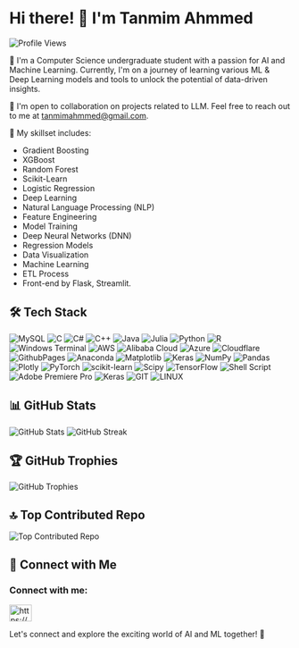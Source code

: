 # Hi there! 👋 I'm Tanmim Ahmmed

![Profile Views](https://komarev.com/ghpvc/?username=tanmima7887&label=Profile%20views&color=0e75b6&style=flat)

🤖 I'm a Computer Science undergraduate student with a passion for AI and Machine Learning. Currently, I'm on a journey of learning various ML & Deep Learning models and tools to unlock the potential of data-driven insights.

🤝 I'm open to collaboration on projects related to LLM. Feel free to reach out to me at tanmimahmmed@gmail.com.

🔧 My skillset includes:
- Gradient Boosting
- XGBoost
- Random Forest
- Scikit-Learn
- Logistic Regression
- Deep Learning
- Natural Language Processing (NLP)
- Feature Engineering
- Model Training
- Deep Neural Networks (DNN)
- Regression Models
- Data Visualization
- Machine Learning
- ETL Process
- Front-end by Flask, Streamlit.

## 🛠️ Tech Stack

![MySQL](https://img.shields.io/badge/mysql-%2300000f.svg?style=plastic&logo=mysql&logoColor=white)
![C](https://img.shields.io/badge/c-%2300599C.svg?style=plastic&logo=c&logoColor=white)
![C#](https://img.shields.io/badge/c%23-%23239120.svg?style=plastic&logo=c-sharp&logoColor=white)
![C++](https://img.shields.io/badge/c++-%2300599C.svg?style=plastic&logo=c%2B%2B&logoColor=white)
![Java](https://img.shields.io/badge/java-%23ED8B00.svg?style=plastic&logo=openjdk&logoColor=white)
![Julia](https://img.shields.io/badge/-Julia-9558B2?style=plastic&logo=julia&logoColor=white)
![Python](https://img.shields.io/badge/python-3670A0?style=plastic&logo=python&logoColor=ffdd54)
![R](https://img.shields.io/badge/r-%23276DC3.svg?style=plastic&logo=r&logoColor=white)
![Windows Terminal](https://img.shields.io/badge/Windows%20Terminal-%234D4D4D.svg?style=plastic&logo=windows-terminal&logoColor=white)
![AWS](https://img.shields.io/badge/AWS-%23FF9900.svg?style=plastic&logo=amazon-aws&logoColor=white)
![Alibaba Cloud](https://img.shields.io/badge/AlibabaCloud-%23FF6701.svg?style=plastic&logo=alibabacloud&logoColor=white)
![Azure](https://img.shields.io/badge/azure-%230072C6.svg?style=plastic&logo=microsoftazure&logoColor=white)
![Cloudflare](https://img.shields.io/badge/Cloudflare-F38020?style=plastic&logo=Cloudflare&logoColor=white)
![GithubPages](https://img.shields.io/badge/github%20pages-121013?style=plastic&logo=github&logoColor=white)
![Anaconda](https://img.shields.io/badge/Anaconda-%2344A833.svg?style=plastic&logo=anaconda&logoColor=white)
![Matplotlib](https://img.shields.io/badge/Matplotlib-%23ffffff.svg?style=plastic&logo=Matplotlib&logoColor=black)
![Keras](https://img.shields.io/badge/Keras-%23D00000.svg?style=plastic&logo=Keras&logoColor=white)
![NumPy](https://img.shields.io/badge/numpy-%23013243.svg?style=plastic&logo=numpy&logoColor=white)
![Pandas](https://img.shields.io/badge/pandas-%23150458.svg?style=plastic&logo=pandas&logoColor=white)
![Plotly](https://img.shields.io/badge/Plotly-%233F4F75.svg?style=plastic&logo=plotly&logoColor=white)
![PyTorch](https://img.shields.io/badge/PyTorch-%23EE4C2C.svg?style=plastic&logo=PyTorch&logoColor=white)
![scikit-learn](https://img.shields.io/badge/scikit--learn-%23F7931E.svg?style=plastic&logo=scikit-learn&logoColor=white)
![Scipy](https://img.shields.io/badge/SciPy-%230C55A5.svg?style=plastic&logo=scipy&logoColor=%white)
![TensorFlow](https://img.shields.io/badge/TensorFlow-%23FF6F00.svg?style=plastic&logo=TensorFlow&logoColor=white)
![Shell Script](https://img.shields.io/badge/shell_script-%23121011.svg?style=plastic&logo=gnu-bash&logoColor=white)
![Adobe Premiere Pro](https://img.shields.io/badge/Adobe%20Premiere%20Pro-9999FF.svg?style=plastic&logo=Adobe%20Premiere%20Pro&logoColor=white)
![Keras](https://img.shields.io/badge/Keras-%23D00000.svg?style=plastic&logo=Keras&logoColor=white)
![GIT](https://img.shields.io/badge/Git-fc6d26?style=plastic&logo=git&logoColor=white)
![LINUX](https://img.shields.io/badge/Linux-FCC624?style=plastic&logo=linux&logoColor=black)

## 📊 GitHub Stats

![GitHub Stats](https://github-readme-stats.vercel.app/api?username=tanmima7887&theme=dracula&hide_border=true&include_all_commits=true&count_private=false)
![GitHub Streak](https://github-readme-streak-stats.herokuapp.com/?user=tanmima7887&theme=dracula&hide_border=true)

## 🏆 GitHub Trophies

![GitHub Trophies](https://github-profile-trophy.vercel.app/?username=tanmima7887&theme=radical&no-frame=false&no-bg=true&margin-w=4)

## 🔝 Top Contributed Repo

![Top Contributed Repo](https://github-contributor-stats.vercel.app/api?username=tanmima7887&limit=5&theme=dark&combine_all_yearly_contributions=true)

## 🤝 Connect with Me

<h3 align="left">Connect with me:</h3>
<p align="left">
<a href="https://linkedin.com/in/https://www.linkedin.com/in/tanmim-ahmmed-96939a148/" target="blank"><img align="center" src="https://raw.githubusercontent.com/rahuldkjain/github-profile-readme-generator/master/src/images/icons/Social/linked-in-alt.svg" alt="https://www.linkedin.com/in/tanmim-ahmmed-96939a148/" height="30" width="40" /></a>
</p>

Let's connect and explore the exciting world of AI and ML together! 🚀
